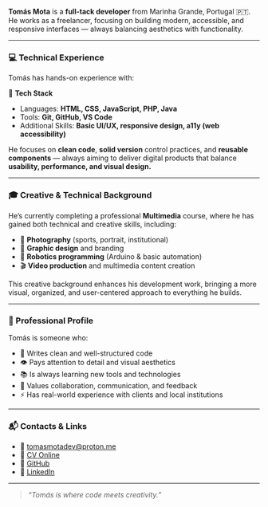 **Tomás Mota** is a **full-tack developer** from Marinha Grande, Portugal 🇵🇹. He works as a freelancer, focusing on building modern, accessible, and responsive interfaces — always balancing aesthetics with functionality.

---

### 💻 Technical Experience

Tomás has hands-on experience with:

🧰 **Tech Stack**

- Languages: **HTML, CSS, JavaScript, PHP, Java**
- Tools: **Git, GitHub, VS Code**
- Additional Skills: **Basic UI/UX, responsive design, a11y (web accessibility)**

He focuses on **clean code**, **solid version** control practices, and **reusable components** — always aiming to deliver digital products that balance **usability, performance, and visual design.**

---

### 🎓 Creative & Technical Background

He’s currently completing a professional **Multimedia** course, where he has gained both technical and creative skills, including:

- 📸 **Photography** (sports, portrait, institutional)
- 🎨 **Graphic design** and branding
- 🤖 **Robotics programming** (Arduino & basic automation)
- 🎬 **Video production** and multimedia content creation

This creative background enhances his development work, bringing a more visual, organized, and user-centered approach to everything he builds.

---

### 🧠 Professional Profile

Tomás is someone who:

- 🧼 Writes clean and well-structured code
- 👁️ Pays attention to detail and visual aesthetics
- 📚 Is always learning new tools and technologies
- 🤝 Values collaboration, communication, and feedback
- ⚡ Has real-world experience with clients and local institutions

---

### 📬 Contacts & Links

- 📧 [tomasmotadev@proton.me](mailto:tomasmotadev@proton.me)
- 📄 [CV Online](https://tomasmotadev.lnk.to/cvonline)
- 🐙 [GitHub](https://tomasmotadev.lnk.to/github)
- 💼 [LinkedIn](https://tomasmotadev.lnk.to/linkedin)

<!-- ✍️ [Dev.to](https://tomasmotadev.lnk.to/devto) 🧪 [CodePen](https://tomasmotadev.lnk.to/codepen) -->

---

> *“Tomás is where code meets creativity.”*
>
